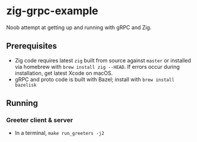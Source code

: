 # zig-grpc-example

Noob attempt at getting up and running with gRPC and Zig.

## Prerequisites

- Zig code requires latest `zig` built from source against `master` or installed via homebrew with `brew install zig --HEAD`. If errors occur during installation, get latest Xcode on macOS.  
- gRPC and proto code is built with Bazel; install with `brew install bazelisk`

## Running

### Greeter client & server
- In a terminal, `make run_greeters -j2`